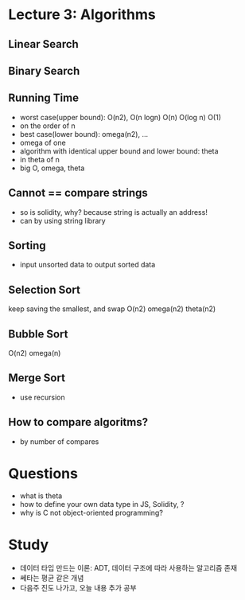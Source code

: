 # Lecture 3: Algorithms

## Linear Search

## Binary Search

## Running Time
- worst case(upper bound): O(n2), O(n logn) O(n) O(log n) O(1)
- on the order of n
- best case(lower bound): omega(n2), ...
- omega of one
- algorithm with identical upper bound and lower bound: theta
- in theta of n
- big O, omega, theta

## Cannot == compare strings
- so is solidity, why? because string is actually an address!
- can by using string library

## Sorting
- input unsorted data to output sorted data

## Selection Sort
keep saving the smallest, and swap
O(n2)
omega(n2)
theta(n2)

## Bubble Sort
O(n2)
omega(n)

## Merge Sort
- use recursion



## How to compare algoritms?
- by number of compares

# Questions
- what is theta
- how to define your own data type in JS, Solidity, ?
- why is C not object-oriented programming?

# Study
- 데이터 타입 만드는 이론: ADT, 데이터 구조에 따라 사용하는 알고리즘 존재
- 쎄타는 평균 같은 개념
- 다음주 진도 나가고, 오늘 내용 추가 공부
